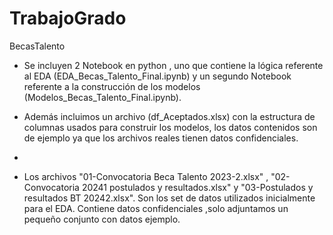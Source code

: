 # TrabajoGrado
BecasTalento
- Se incluyen 2 Notebook en python , uno que contiene la lógica referente al EDA (EDA_Becas_Talento_Final.ipynb) y un segundo Notebook referente a la construcción de los modelos (Modelos_Becas_Talento_Final.ipynb).
  
- Además incluimos un archivo (df_Aceptados.xlsx) con la estructura de columnas usados para construir los modelos, los datos contenidos son de ejemplo ya que los archivos reales tienen datos confidenciales.
- 
- Los archivos "01-Convocatoria Beca Talento 2023-2.xlsx" ,  "02-Convocatoria 20241 postulados y resultados.xlsx" y "03-Postulados y resultados BT 20242.xlsx". Son los set de datos utilizados inicialmente para el EDA. Contiene datos confidenciales ,solo adjuntamos un pequeño conjunto con datos ejemplo. 

